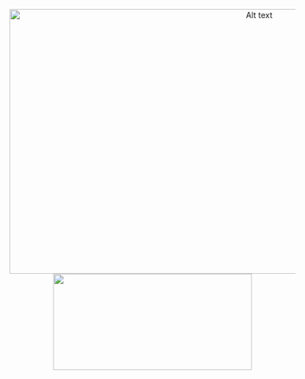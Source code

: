 <p align="center">
  <img src="https://www-animeherald-com.exactdn.com/wp-content/uploads/2018/09/Liz-and-the-Blue-Bird-Still-006-20180904.jpg?strip=all&lossy=1&w=864&ssl=1" alt="Alt text" width="864px" height="467px">  
  <img src="https://github-readme-stats.vercel.app/api/top-langs/?username=Peekaey&theme=tokyonight&layout=compact&langs_count=6" height="170" width="350">
</p>





> 

<!--
**Peekaayy/Peekaayy** is a ✨ _special_ ✨ repository because its `README.md` (this file) appears on your GitHub profile.


Here are some ideas to get you started:

- 🔭 I’m currently working on ...
- 🌱 I’m currently learning ...
- 👯 I’m looking to collaborate on ...
- 🤔 I’m looking for help with ...
- 💬 Ask me about ...
- 📫 How to reach me: ...
- 😄 Pronouns: ...
- ⚡ Fun fact: ...
-->
